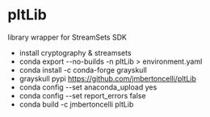 # pltLib
library wrapper for StreamSets SDK
- install cryptography & streamsets
- conda export --no-builds -n pltLib > environment.yaml
- conda install -c conda-forge grayskull
- grayskull pypi https://github.com/jmbertoncelli/pltLib
- conda config --set anaconda_upload yes
- conda config --set report_errors false
- conda build -c jmbertoncelli pltLib

